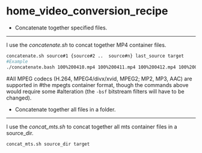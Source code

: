 # home_video_conversion_recipe

* Concatenate together specified files.
--------------------------------------

I use the *concatenate.sh* to concat together MP4 container files.
```sh
concatenate.sh source#1 {source#2 ..  source#n} last_source target
#Example
./concatenate.bash 100%200410.mp4 100%200411.mp4 100%200412.mp4 100%200413.mp4 2017-10-29.m4v
```
#All MPEG codecs (H.264, MPEG4/divx/xvid, MPEG2; MP2, MP3, AAC) are supported in
#the mpegts container format, though the commands above would require some
#alteration (the `-bsf` bitstream filters will have to be changed).

* Concatenate together all files in a folder.
---------------------------------------------

I use the *concat_mts.sh* to concat together all mts container files in a source_dir.
```sh
concat_mts.sh source_dir target
```
